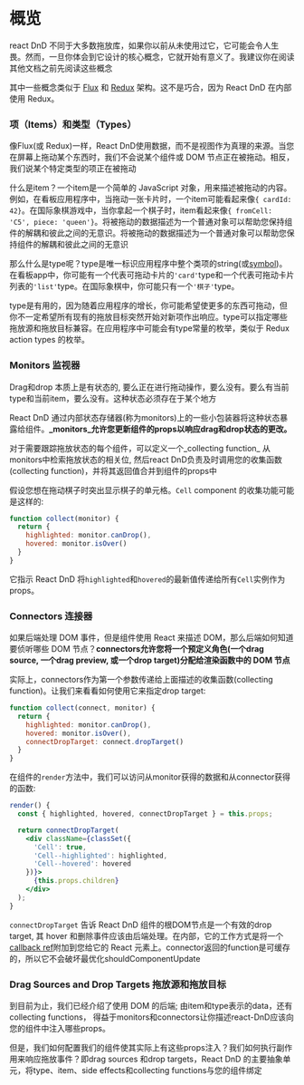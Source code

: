 # 概览
react DnD 不同于大多数拖放库，如果你以前从未使用过它，它可能会令人生畏。然而，一旦你体会到它设计的核心概念，它就开始有意义了。我建议你在阅读其他文档之前先阅读这些概念

其中一些概念类似于 [Flux](http://facebook.github.io/flux/) 和 [Redux](https://github.com/reactjs/react-redux) 架构。这不是巧合，因为 React DnD 在内部使用 Redux。

### 项（Items）和类型（Types）
像Flux(或 Redux)一样，React DnD使用数据，而不是视图作为真理的来源。当您在屏幕上拖动某个东西时，我们不会说某个组件或 DOM 节点正在被拖动。相反，我们说某个特定类型的项正在被拖动

什么是item？一个item是一个简单的 JavaScript 对象，用来描述被拖动的内容。例如，在看板应用程序中，当拖动一张卡片时，一个item可能看起来像`{ cardId: 42}`。在国际象棋游戏中，当你拿起一个棋子时，item看起来像`{ fromCell: 'C5', piece: 'queen'}`。将被拖动的数据描述为一个普通对象可以帮助您保持组件的解耦和彼此之间的无意识。将被拖动的数据描述为一个普通对象可以帮助您保持组件的解耦和彼此之间的无意识

那么什么是type呢？type是唯一标识应用程序中整个类项的string(或[symbol]((https://developer.mozilla.org/en/docs/Web/JavaScript/Reference/Global_Objects/Symbol)))。在看板app中，你可能有一个代表可拖动卡片的`'card'`type和一个代表可拖动卡片列表的`'list'`type。在国际象棋中，你可能只有一个`'棋子'`type。

type是有用的，因为随着应用程序的增长，你可能希望使更多的东西可拖动，但你不一定希望所有现有的拖放目标突然开始对新项作出响应。type可以指定哪些拖放源和拖放目标兼容。在应用程序中可能会有type常量的枚举，类似于 Redux action types 的枚举。

### Monitors 监视器
Drag和drop 本质上是有状态的, 要么正在进行拖动操作，要么没有。要么有当前type和当前item，要么没有。这种状态必须存在于某个地方

React DnD 通过内部状态存储器(称为monitors)上的一些小包装器将这种状态暴露给组件。**_monitors_允许您更新组件的props以响应drag和drop状态的更改。**

对于需要跟踪拖放状态的每个组件，可以定义一个_collecting function_ 从monitors中检索拖放状态的相关位, 然后react DnD负责及时调用您的收集函数(collecting function)，并将其返回值合并到组件的props中

假设您想在拖动棋子时突出显示棋子的单元格。`Cell` component 的收集功能可能是这样的:

```jsx
function collect(monitor) {
  return {
    highlighted: monitor.canDrop(),
    hovered: monitor.isOver()
  }
}
```

它指示 React DnD 将`highlighted`和`hovered`的最新值传递给所有`Cell`实例作为props。

### Connectors 连接器

如果后端处理 DOM 事件，但是组件使用 React 来描述 DOM，那么后端如何知道要侦听哪些 DOM 节点？**connectors允许您将一个预定义角色(一个drag source, 一个drag preview, 或一个drop target)分配给渲染函数中的 DOM 节点**

实际上，connectors作为第一个参数传递给上面描述的收集函数(collecting function)。让我们来看看如何使用它来指定drop target:

```jsx
function collect(connect, monitor) {
  return {
    highlighted: monitor.canDrop(),
    hovered: monitor.isOver(),
    connectDropTarget: connect.dropTarget()
  }
}
```

在组件的`render`方法中，我们可以访问从monitor获得的数据和从connector获得的函数:

```jsx
render() {
  const { highlighted, hovered, connectDropTarget } = this.props;

  return connectDropTarget(
    <div className={classSet({
      'Cell': true,
      'Cell--highlighted': highlighted,
      'Cell--hovered': hovered
    })}>
      {this.props.children}
    </div>
  );
}
```

 `connectDropTarget` 告诉 React DnD 组件的根DOM节点是一个有效的drop target, 其 hover 和删除事件应该由后端处理。在内部，它的工作方式是将一个[callback ref](https://reactjs.org/docs/refs-and-the-dom.html#callback-refs)附加到您给它的 React 元素上。connector返回的function是可缓存的，所以它不会破坏最优化shouldComponentUpdate
 
 ### Drag Sources and Drop Targets 拖放源和拖放目标
 
 到目前为止，我们已经介绍了使用 DOM 的后端; 由item和type表示的data，还有collecting functions， 得益于monitors和connectors让你描述react-DnD应该向您的组件中注入哪些props。
 
 但是，我们如何配置我们的组件使其实际上有这些props注入？我们如何执行副作用来响应拖放事件？即drag sources 和drop targets，React DnD 的主要抽象单元，将type、item、side effects和collecting functions与您的组件绑定
 
 
 
